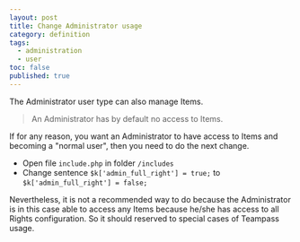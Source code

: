 ```yaml
---
layout: post
title: Change Administrator usage
category: definition
tags: 
  - administration
  - user
toc: false
published: true
---
```




<p class="message">
    The Administrator user type can also manage Items.
</p>
<span class="linkmore"></span>

> An Administrator has by default no access to Items.

If for any reason, you want an Administrator to have access to Items and becoming a "normal user", then you need to do the next change.

* Open file `include.php` in folder `/includes`
* Change sentence `$k['admin_full_right'] = true;` to `$k['admin_full_right'] = false;`

Nevertheless, it is not a recommended way to do because the Administrator is in this case able to access any Items because he/she has access to all Rights configuration.
So it should reserved to special cases of Teampass usage.
